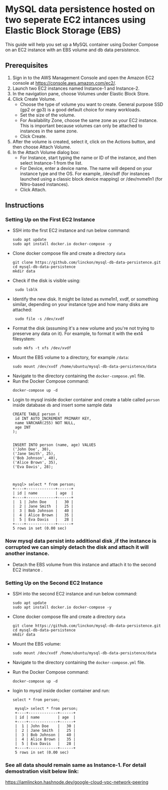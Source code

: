 
# MySQL data persistence hosted on two seperate EC2 intances using Elastic Block Storage (EBS)

This guide will help you set up a MySQL container using Docker Compose on an EC2 instance with an EBS volume and db data persistence.

## Prerequisites

1. Sign in to the AWS Management Console and open the Amazon EC2 console at https://console.aws.amazon.com/ec2/.
2. Launch two EC2 instances named Instance-1 and Instance-2.
3. In the navigation pane, choose Volumes under Elastic Block Store.
4. Click Create Volume.
   - Choose the type of volume you want to create. General purpose SSD (gp2 or gp3) is a good default choice for many workloads.
   - Set the size of the volume.
   - For Availability Zone, choose the same zone as your EC2 instance. This is important because volumes can only be attached to instances in the same zone.
   - Click Create.
5. After the volume is created, select it, click on the Actions button, and then choose Attach Volume.
6. In the Attach Volume dialog box:
   - For Instance, start typing the name or ID of the instance, and then select Instance-1 from the list.
   - For Device, enter a device name. The name will depend on your instance type and the OS. For example, /dev/sdf (for instances launched using a classic block device mapping) or /dev/nvme1n1 (for Nitro-based instances).
   - Click Attach.

## Instructions

### Setting Up on the First EC2 Instance

- SSH into the first EC2 instance and run below command:
   ```
   sudo apt update
   sudo apt install docker.io docker-compose -y
   ```
- Clone docker compose file and create a directory `data`
   ```
   git clone https://github.com/linckon/mysql-db-data-persistence.git
   cd mysql-db-data-persistence
   mkdir data
   ```
- Check if the disk is visible using:
   ```
    sudo lsblk
   ```
- Identify the new disk. It might be listed as nvme1n1, xvdf, or something similar, depending on your instance type and how many disks are attached:
  ```
   sudo file -s /dev/xvdf
  ```
- Format the disk (assuming it's a new volume and you're not trying to preserve any data on it). For example, to format it with the ext4 filesystem:
   ```
   sudo mkfs -t xfs /dev/xvdf
   ```
- Mount the EBS volume to a directory, for example `/data`:
   ```
   sudo mount /dev/xvdf /home/ubuntu/mysql-db-data-persistence/data
   ```
- Navigate to the directory containing the `docker-compose.yml` file.
- Run the Docker Compose command:
   ```
   docker-compose up -d
   ```
- Login to mysql inside docker container and create a table called `person` inside database `db` and insert some sample data
   ```
   CREATE TABLE person (
    id INT AUTO_INCREMENT PRIMARY KEY,
    name VARCHAR(255) NOT NULL,
    age INT
   );


   INSERT INTO person (name, age) VALUES
   ('John Doe', 30),
   ('Jane Smith', 25),
   ('Bob Johnson', 40),
   ('Alice Brown', 35),
   ('Eva Davis', 28);



   mysql> select * from person;
   +----+-------------+------+
   | id | name        | age  |
   +----+-------------+------+
   |  1 | John Doe    |   30 |
   |  2 | Jane Smith  |   25 |
   |  3 | Bob Johnson |   40 |
   |  4 | Alice Brown |   35 |
   |  5 | Eva Davis   |   28 |
   +----+-------------+------+
   5 rows in set (0.00 sec)
   ```

### Now mysql data persist into additional disk ,if the instance is corrupted we can simply detach the disk and attach it will another instance.

- Detach the EBS volume from this instance and attach it to the second EC2 instance .

### Setting Up on the Second EC2 Instance

- SSH into the second EC2 instance and run below command:
   ```
   sudo apt update
   sudo apt install docker.io docker-compose -y
   ```
- Clone docker compose file and create a directory `data`
   ```
   git clone https://github.com/linckon/mysql-db-data-persistence.git
   cd mysql-db-data-persistence
   mkdir data
   ```
- Mount the EBS volume:
   ```
   sudo mount /dev/xvdf /home/ubuntu/mysql-db-data-persistence/data
   ```

- Navigate to the directory containing the `docker-compose.yml` file.
- Run the Docker Compose command:
   ```
   docker-compose up -d
   ```
- login to mysql inside docker container and run:
  ```
  select * from person;

   mysql> select * from person;
   +----+-------------+------+
   | id | name        | age  |
   +----+-------------+------+
   |  1 | John Doe    |   30 |
   |  2 | Jane Smith  |   25 |
   |  3 | Bob Johnson |   40 |
   |  4 | Alice Brown |   35 |
   |  5 | Eva Davis   |   28 |
   +----+-------------+------+
   5 rows in set (0.00 sec)
  ```
### See all data should remain same as Instance-1. For detail demostration visit below link:
https://iamlinckon.hashnode.dev/google-cloud-vpc-network-peering


